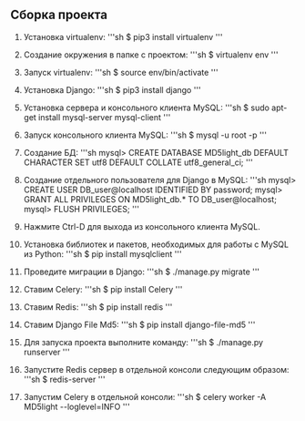 ## Сборка проекта
1. Установка virtualenv:
'''sh
    $ pip3 install virtualenv
'''
2. Создание окружения в папке с проектом:
'''sh
    $ virtualenv env
'''
3. Запуск virtualenv:
'''sh
    $ source env/bin/activate
'''    
4. Установка Django:
'''sh
    $ pip3 install django
'''    
5. Установка сервера и консольного клиента MySQL:
'''sh
    $ sudo apt-get install mysql-server mysql-client
'''    
6. Запуск консольного клиента MySQL:
'''sh
    $ mysql -u root -p
'''
7. Создание БД:
'''sh
    mysql> CREATE DATABASE MD5light_db DEFAULT CHARACTER SET utf8 DEFAULT COLLATE utf8_general_ci;
'''    
8. Создание отдельного пользователя для Django в MySQL:
'''sh
    mysql> CREATE USER DB_user@localhost IDENTIFIED BY password;
    mysql> GRANT ALL PRIVILEGES ON MD5light_db.* TO DB_user@localhost;
    mysql> FLUSH PRIVILEGES;
'''
9. Нажмите Ctrl-D для выхода из консольного клиента MySQL.

10. Установка библиотек и пакетов, необходимых для работы с MySQL из Python:
'''sh
    $ pip install mysqlclient
'''    
11. Проведите миграции в Django:
'''sh
    $ ./manage.py migrate
'''    
12. Ставим Celery:
'''sh
    $ pip install Celery
'''    
13. Ставим Redis:
'''sh
    $ pip install redis
'''    
14. Ставим Django File Md5:
'''sh
    $ pip install django-file-md5
'''    
15. Для запуска проекта выполните команду:
'''sh
    $ ./manage.py runserver
'''    
16. Запустите Redis сервер в отдельной консоли следующим образом:
'''sh
    $ redis-server
'''    
17. Запустим Celery в отдельной консоли:
'''sh
    $ celery worker -A MD5light --loglevel=INFO
'''    